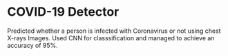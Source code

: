 # COVID-19 Detector
Predicted whether a person is infected with Coronavirus or not using chest X-rays Images.
Used CNN for classsification and managed to achieve an accuracy of 95%.
